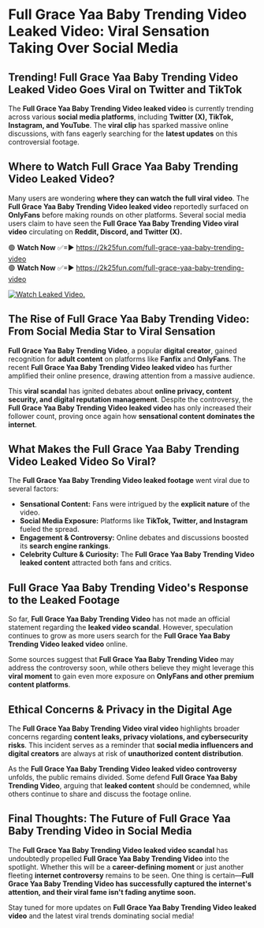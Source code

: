 # Full Grace Yaa Baby Trending Video Leaked Video: Viral Sensation Taking Over Social Media

## **Trending! Full Grace Yaa Baby Trending Video Leaked Video Goes Viral on Twitter and TikTok**
The **Full Grace Yaa Baby Trending Video leaked video** is currently trending across various **social media platforms**, including **Twitter (X), TikTok, Instagram, and YouTube**. The **viral clip** has sparked massive online discussions, with fans eagerly searching for the **latest updates** on this controversial footage.

## **Where to Watch Full Grace Yaa Baby Trending Video Leaked Video?**
Many users are wondering **where they can watch the full viral video**. The **Full Grace Yaa Baby Trending Video leaked video** reportedly surfaced on **OnlyFans** before making rounds on other platforms. Several social media users claim to have seen the **Full Grace Yaa Baby Trending Video viral video** circulating on **Reddit, Discord, and Twitter (X).**

🟢 **Watch Now** ✅=► https://2k25fun.com/full-grace-yaa-baby-trending-video  
🟢 **Watch Now** ✅=► https://2k25fun.com/full-grace-yaa-baby-trending-video  

[![Watch Leaked Video.](https://miro.medium.com/v2/resize:fit:828/format:webp/1*cilzJN44JGOrTw9NJCrNHA.gif "Watch Leaked Video")](https://2k25fun.com/full-grace-yaa-baby-trending-video)

## **The Rise of Full Grace Yaa Baby Trending Video: From Social Media Star to Viral Sensation**
**Full Grace Yaa Baby Trending Video**, a popular **digital creator**, gained recognition for **adult content** on platforms like **Fanfix** and **OnlyFans**. The recent **Full Grace Yaa Baby Trending Video leaked video** has further amplified their online presence, drawing attention from a massive audience.

This **viral scandal** has ignited debates about **online privacy, content security, and digital reputation management**. Despite the controversy, the **Full Grace Yaa Baby Trending Video leaked video** has only increased their follower count, proving once again how **sensational content dominates the internet**.

## **What Makes the Full Grace Yaa Baby Trending Video Leaked Video So Viral?**
The **Full Grace Yaa Baby Trending Video leaked footage** went viral due to several factors:
- **Sensational Content:** Fans were intrigued by the **explicit nature** of the video.
- **Social Media Exposure:** Platforms like **TikTok, Twitter, and Instagram** fueled the spread.
- **Engagement & Controversy:** Online debates and discussions boosted its **search engine rankings**.
- **Celebrity Culture & Curiosity:** The **Full Grace Yaa Baby Trending Video leaked content** attracted both fans and critics.

## **Full Grace Yaa Baby Trending Video's Response to the Leaked Footage**
So far, **Full Grace Yaa Baby Trending Video** has not made an official statement regarding the **leaked video scandal**. However, speculation continues to grow as more users search for the **Full Grace Yaa Baby Trending Video leaked video** online.

Some sources suggest that **Full Grace Yaa Baby Trending Video** may address the controversy soon, while others believe they might leverage this **viral moment** to gain even more exposure on **OnlyFans and other premium content platforms**.

## **Ethical Concerns & Privacy in the Digital Age**
The **Full Grace Yaa Baby Trending Video viral video** highlights broader concerns regarding **content leaks, privacy violations, and cybersecurity risks**. This incident serves as a reminder that **social media influencers and digital creators** are always at risk of **unauthorized content distribution**.

As the **Full Grace Yaa Baby Trending Video leaked video controversy** unfolds, the public remains divided. Some defend **Full Grace Yaa Baby Trending Video**, arguing that **leaked content** should be condemned, while others continue to share and discuss the footage online.

## **Final Thoughts: The Future of Full Grace Yaa Baby Trending Video in Social Media**
The **Full Grace Yaa Baby Trending Video leaked video scandal** has undoubtedly propelled **Full Grace Yaa Baby Trending Video** into the spotlight. Whether this will be a **career-defining moment** or just another fleeting **internet controversy** remains to be seen. One thing is certain—**Full Grace Yaa Baby Trending Video has successfully captured the internet's attention, and their viral fame isn't fading anytime soon.**

Stay tuned for more updates on **Full Grace Yaa Baby Trending Video leaked video** and the latest viral trends dominating social media!